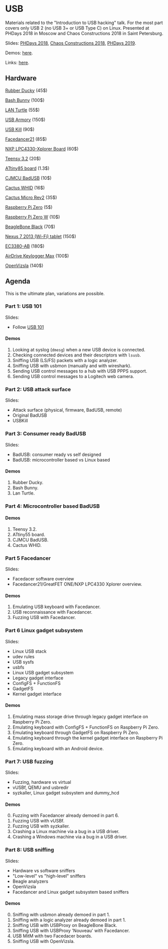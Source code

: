 # USB

Materials related to the "Introduction to USB hacking" talk. For the most part covers only USB 2 (no USB 3+ or USB Type C) on Linux. Presented at PHDays 2018 in Moscow and Chaos Constructions 2018 in Saint Petersburg.

Slides:
[PHDays 2018](https://docs.google.com/presentation/d/1S1yNeehSXOvtC_QmtqETSF3frlMLgka6v3XQVupJXTQ/edit?usp=sharing),
[Chaos Constructions 2018](https://docs.google.com/presentation/d/1C0Mfh9kcHQvqaLd6hbx6ilM_blYwg05YVW5rRS6Z8yQ/edit?usp=sharing),
[PHDays 2019](https://docs.google.com/presentation/d/1BP1wNSa0MvMdlZuRURw9VsWC198IgrtDFujgI2-2Fto/edit?usp=sharing).

Demos: [here](https://github.com/xairy/hardware-village/blob/master/usb/DEMOS.md).

Links: [here](https://github.com/xairy/hardware-village/blob/master/usb/LINKS.md).


## Hardware

[Rubber Ducky](https://hakshop.com/products/usb-rubber-ducky-deluxe) (45$)

[Bash Bunny](https://hakshop.com/products/bash-bunny) (100$)

[LAN Turtle](https://hakshop.com/products/lan-turtle) (55$)

[USB Armory](https://inversepath.com/usbarmory) (150$)

[USB Kill](https://usbkill.com/) (90$)

[Facedancer21](http://goodfet.sourceforge.net/hardware/facedancer21/) (85$)

[NXP LPC4330-Xplorer Board](https://www.nxp.com/support/developer-resources/nxp-designs/lpc4330-xplorer-board:OM13027) (60$)

[Teensy 3.2](https://www.pjrc.com/store/teensy32.html) (20$)

[ATtiny85 board](https://www.aliexpress.com/item/Free-shipping-1pcs-Digispark-kickstarter-development-board-ATTINY85-module-for-Arduino-usb/32697283942.html) (1.3$)

[CJMCU BadUSB](https://www.aliexpress.com/item/CJMCU-virtual-Keyboard-Badusb-USB-TTF-memory-Keyboard-ATMEGA32U4-module/32817551271.html) (10$)

[Cactus WHID](https://www.aliexpress.com/item/Cactus-Micro-compatible-board-plus-WIFI-chip-esp8266-for-atmega32u4/32318391529.html) (16$)

[Cactus Micro Rev2](https://www.aliexpress.com/item/Cactus-Micro-Rev2-Pro-Micro-atmega32u4-WIFI-ESP8266-module-ESP-11-ESP-03/32804236925.html) (35$)

[Raspberry Pi Zero](https://www.raspberrypi.org/products/raspberry-pi-zero/) (5$)

[Raspberry Pi Zero W](https://www.raspberrypi.org/products/raspberry-pi-zero-w/) (10$)

[BeagleBone Black](https://beagleboard.org/black) (70$)

[Nexus 7 2013 (Wi-Fi) tablet](https://en.wikipedia.org/wiki/Nexus_7_(2013)) (150$)

[EC3380-AB](http://www.bplus.com.tw/Adapter/EC3380-AB.html) (180$)

[AirDrive Keylogger Max](http://www.keelog.com/hardware-keylogger/) (100$)

[OpenVizsla](http://openvizsla.org/) (140$)


## Agenda

This is the ultimate plan, variations are possible.

### Part 1: USB 101

Slides:
* Follow [USB 101](http://www.cypress.com/file/134171/download)

#### Demos

1. Looking at syslog (`dmesg`) when a new USB device is connected.
2. Checking connected devices and their descriptors with `lsusb`.
3. Sniffing USB (LS/FS) packets with a logic analyzer.
4. Sniffing USB with usbmon (manually and with wireshark).
5. Sending USB control messages to a hub with USB PPPS support.
6. Sending USB control messages to a Logitech web camera.

### Part 2: USB attack surface

Slides:
* Attack surface (physical, firmware, BadUSB, remote)
* Original BadUSB
* USBKill

### Part 3: Consumer ready BadUSB

Slides:
* BadUSB: consumer ready vs self designed
* BadUSB: microcontroller based vs Linux based

#### Demos

1. Rubber Ducky.
2. Bash Bunny.
3. Lan Turtle.

### Part 4: Microcontroller based BadUSB

#### Demos

1. Teensy 3.2.
2. ATtiny55 board.
3. CJMCU BadUSB.
4. Cactus WHID.

### Part 5 Facedancer

Slides:
* Facedacer software overview
* Facedancer21/GreatFET ONE/NXP LPC4330 Xplorer overview.

#### Demos

1. Emulating USB keyboard with Facedancer.
2. USB reconnaissance with Facedancer.
3. Fuzzing USB with Facedancer.

### Part 6 Linux gadget subsystem

Slides:
* Linux USB stack
* udev rules
* USB sysfs
* usbfs
* Linux USB gadget subsystem
* Legacy gadget interface
* ConfigFS + FunctionFS
* GadgetFS
* Kernel gadget interface

#### Demos

1. Emulating mass storage drive through legacy gadget interface on Raspberry Pi Zero.
2. Emulating keyboard with ConfigFS + FunctionFS on Raspberry Pi Zero.
3. Emulating keyboard through GadgetFS on Raspberry Pi Zero.
4. Emulating keyboard through the kernel gadget interface on Raspberry Pi Zero.
5. Emulating keyboard with an Android device.

### Part 7: USB fuzzing

Slides:
* Fuzzing, hardware vs virtual
* vUSBf, QEMU and usbredir
* syzkaller, Linux gadget subsystem and dummy_hcd

#### Demos

0. Fuzzing with Facedancer already demoed in part 6.
1. Fuzzing USB with vUSBf.
2. Fuzzing USB with syzkaller.
3. Crashing a Linux machine via a bug in a USB driver.
4. Crashing a Windows machine via a bug in a USB driver.

### Part 8: USB sniffing

Slides:
* Hardware vs software sniffers
* "Low-level" vs "high-level" sniffers
* Beagle analyzers
* OpenVizsla
* Facedancer and Linux gadget subsystem based sniffers

#### Demos

0. Sniffing with usbmon already demoed in part 1.
1. Sniffing with a logic analyzer already demoed in part 1.
2. Sniffing USB with USBProxy on BeagleBone Black.
3. Sniffing USB with USBProxy 'Nouveau' with Facedancer.
4. USB MitM with two Facedacer boards.
5. Sniffing USB with OpenVizsla.
